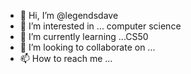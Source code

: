- 👋 Hi, I’m @legendsdave
- 👀 I’m interested in ... computer science
- 🌱 I’m currently learning ...CS50
- 💞️ I’m looking to collaborate on ...
- 📫 How to reach me ...

<!---
legendsdave/legendsdave is a ✨ special ✨ repository because its `README.md` (this file) appears on your GitHub profile.
You can click the Preview link to take a look at your changes.
--->
